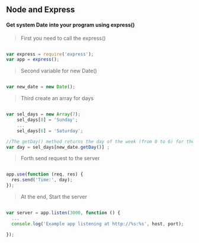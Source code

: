 Node and Express
----------------

#### Get system Date into your program using express()

>First you need to call the express()

```javascript

var express = require('express');
var app = express();

```

>Second variable for new Date()

```javascript

var new_date = new Date();

```

>Third create an array for days

```javascript

var sel_days = new Array(7);
    sel_days[0] = 'Sunday';
    ...
    sel_days[6] = 'Saturday';

//The getDay() method returns the day of the week (from 0 to 6) for the specified date.
var day = sel_days[new_date.getDay()] ;

```

>Forth send request to the server

```javascript

app.use(function (req, res) {
  res.send('Time:', day);
});

```

>At the end, Start the server

```javascript

var server = app.listen(3000, function () {
  ...
  console.log('Example app listening at http://%s:%s', host, port);

});

```
